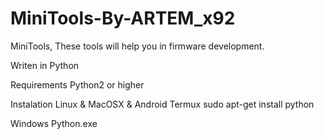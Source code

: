 # MiniTools-By-ARTEM_x92
MiniTools, These tools will help you in firmware development.

Writen in Python

Requirements
Python2 or higher

Instalation
Linux & MacOSX & Android Termux
sudo apt-get install python

Windows
Python.exe
